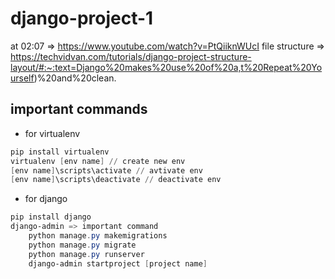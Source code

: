 # django-project-1

at 02:07
=> https://www.youtube.com/watch?v=PtQiiknWUcI
file structure => https://techvidvan.com/tutorials/django-project-structure-layout/#:~:text=Django%20makes%20use%20of%20a,t%20Repeat%20Yourself)%20and%20clean.

## important commands

- for virtualenv

```powershell
pip install virtualenv
virtualenv [env name] // create new env
[env name]\scripts\activate // avtivate env
[env name]\scripts\deactivate // deactivate env
```

- for django

```powershell
pip install django
django-admin => important command
    python manage.py makemigrations
    python manage.py migrate
    python manage.py runserver
    django-admin startproject [project name]
```
